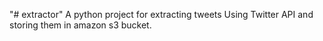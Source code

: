 "# extractor" 
A python project for extracting tweets Using Twitter API and storing them in amazon s3 bucket.
